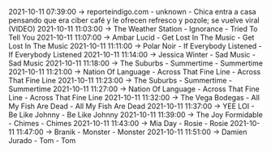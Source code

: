 2021-10-11 07:39:00 -> reporteindigo.com - unknown - Chica entra a casa pensando que era ciber café y le ofrecen refresco y pozole; se vuelve viral (VIDEO)
2021-10-11 11:03:00 -> The Weather Station - Ignorance - Tried To Tell You
2021-10-11 11:07:00 -> Ambar Lucid - Get Lost In The Music - Get Lost In The Music
2021-10-11 11:11:00 -> Polar Noir - If Everybody Listened - If Everybody Listened
2021-10-11 11:14:00 -> Jessica Winter - Sad Music - Sad Music
2021-10-11 11:18:00 -> The Suburbs - Summertime - Summertime
2021-10-11 11:21:00 -> Nation Of Language - Across That Fine Line - Across That Fine Line
2021-10-11 11:23:00 -> The Suburbs - Summertime - Summertime
2021-10-11 11:27:00 -> Nation Of Language - Across That Fine Line - Across That Fine Line
2021-10-11 11:32:00 -> The Vega Bodegas - All My Fish Are Dead - All My Fish Are Dead
2021-10-11 11:37:00 -> YEE LOI - Be Like Johnny - Be Like Johnny
2021-10-11 11:39:00 -> The Joy Formidable - Chimes - Chimes
2021-10-11 11:43:00 -> Mia Day - Rosie - Rosie
2021-10-11 11:47:00 -> Branik - Monster - Monster
2021-10-11 11:51:00 -> Damien Jurado - Tom - Tom
